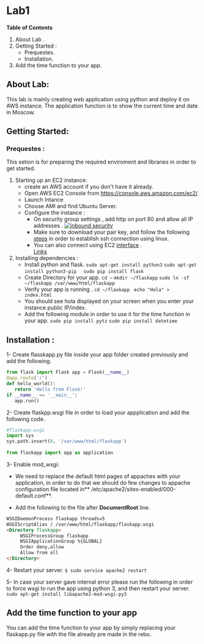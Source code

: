 # Lab1

**Table of Contents**

1. About Lab .
2. Getting Started :
	- Prequestes. 
	- Installation. 
3.  Add the time function to your app.


## About Lab:
This lab is mainly creating web application using python and deploy it on AWS instance. The application function is to show the current time and date in Moscow.

## Getting Started: 
### Prequestes :
This setion is for preparing the required enviroment and libraries in order to get started.
1. Starting up an EC2 instance:
	- create an AWS account if you don't have it already.
	- Open AWS EC2 Console from https://console.aws.amazon.com/ec2/
	- Launch Intance
	- Choose AMI and find Ubuntu Server.
	- Configure the instance : 
		- On security group settings , add http on port 80 and allow all IP addresses . [![inbound security](https://miro.medium.com/max/1050/0*GfxWzIlIf9HzXzEO "inbound security")](https://miro.medium.com/max/1050/0*GfxWzIlIf9HzXzEOhttp:// "inbound security")
		- Make sure to download your pair key, and follow the following [steps](https://docs.aws.amazon.com/AWSEC2/latest/UserGuide/ec2-key-pairs.html "steps") in order to establish ssh connection using linux.
		- You can also connect using EC2 [interface](https://docs.aws.amazon.com/AWSEC2/latest/UserGuide/ec2-instance-connect-methods.html "interface") .  
[Links](http://localhost/)
2. Installing dependencies :
	- Install python and flask.
`sudo apt-get install python3`
`sudo apt-get install python3-pip `
` sudo pip install flask`
	- Create Directory for your app.
`cd ~`
`mkdir ~/flaskapp`
`sudo ln -sT ~/flaskapp /var/www/html/flaskapp`
	- Verify your app is running .
	`cd ~/flaskapp `
	`echo "Hola" > index.html`
	- You should see hola displayed on your screen when you enter your instance public IP/index.
	- Add the following module in order to use it for the time function in your app.
`sudo pip install pytz`
`sudo pip install datetime`

## Installation :
1- Create flasskapp.py file inside your app folder created previously and add the following.

```python
from flask import Flask app = Flask(__name__)
@app.route('/') 
def hello_world():
   return 'Hello from Flask!' 
if __name__ == '__main__':
   app.run()
```
2- Create flaskpp.wsgi file in order to load your appplication and add the following code.

```python
#flaskapp.wsgi
import sys 
sys.path.insert(0, '/var/www/html/flaskapp')
  
from flaskapp import app as application

```
3- Enable mod_wsgi:

-  We need to replace the default html pages of appaches with your application, in order to do that we should do few changes to appache configuration file located in**  /etc/apache2/sites-enabled/000-default.conf**.

-  Add the following to the file after **DocumentRoot** line.
	
```html
WSGIDaemonProcess flaskapp threads=5
WSGIScriptAlias / /var/www/html/flaskapp/flaskapp.wsgi  
<Directory flaskapp>
     WSGIProcessGroup flaskapp
     WSGIApplicationGroup %{GLOBAL}
     Order deny,allow
     Allow from all 
</Directory>
```
4- Restart your server. 
`$ sudo service apache2 restart`

5- In case your server gave internal error please run the following in order to force wsgi to run the app using python 3, and then restart your server.
`sudo apt-get install libapache2-mod-wsgi-py3`

## Add the time function to your app
You can add the time function to your app by simply replacing your flaskapp.py file with the file already pre made in the rebo.
